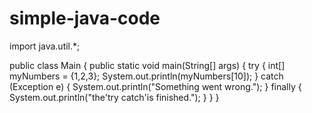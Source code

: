 # simple-java-code
import java.util.*;

public class Main {
  public static void main(String[] args) {
    try {
      int[] myNumbers = {1,2,3};
      System.out.println(myNumbers[10]);
    } catch (Exception e) {
       System.out.println("Something went wrong.");
      } finally {
        System.out.println("the'try catch'is finished.");
      }
    }
}
      
        
        
  
      

